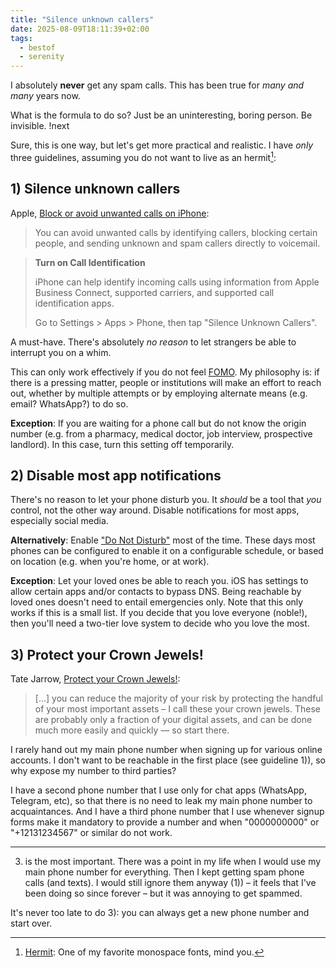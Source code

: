 ```yaml
---
title: "Silence unknown callers"
date: 2025-08-09T18:11:39+02:00
tags:
  - bestof
  - serenity
---
```


I absolutely **never** get any spam calls. This has been true for _many and
many_ years now.

What is the formula to do so? Just be an uninteresting, boring person. Be
invisible. !next

Sure, this is one way, but let's get more practical and realistic. I have _only_
three guidelines, assuming you do not want to live as an hermit[^1]:

## 1) Silence unknown callers

Apple, [Block or avoid unwanted calls on iPhone](https://support.apple.com/en-ca/guide/iphone/iphe4b3f7823/ios):

> You can avoid unwanted calls by identifying callers, blocking certain people,
> and sending unknown and spam callers directly to voicemail.

> **Turn on Call Identification**
>
> iPhone can help identify incoming calls using information from Apple Business
> Connect, supported carriers, and supported call identification apps.
>
> Go to Settings > Apps > Phone, then tap "Silence Unknown Callers".

A must-have.
There's absolutely _no reason_ to let strangers be able to interrupt you on a
whim.

This can only work effectively if you do not feel
[FOMO](https://en.wikipedia.org/wiki/Fear_of_missing_out). My philosophy is: if
there is a pressing matter, people or institutions will make an effort to reach
out, whether by multiple attempts or by employing alternate means (e.g. email?
WhatsApp?) to do so.

**Exception**: If you are waiting for a phone call but do not know the origin
number (e.g. from a pharmacy, medical doctor, job interview, prospective
landlord). In this case, turn this setting off temporarily.

## 2) Disable most app notifications

There's no reason to let your phone disturb you. It _should_ be a tool that
_you_ control, not the other way around. Disable notifications for most apps,
especially social media.

**Alternatively**: Enable ["Do Not
Disturb"](https://support.apple.com/en-us/105112) most of the time. These days
most phones can be configured to enable it on a configurable schedule, or based
on location (e.g. when you're home, or at work).

**Exception**: Let your loved ones be able to reach you. iOS has settings to
allow certain apps and/or contacts to bypass DNS. Being reachable by loved ones
doesn't need to entail emergencies only. Note that this only works if this is a
small list. If you decide that you love everyone (noble!), then you'll need a
two-tier love system to decide who you love the most.

## 3) Protect your Crown Jewels!

Tate Jarrow, [Protect your Crown
Jewels!](https://web.archive.org/web/20230204060013/https://onlinesafety.substack.com/p/protect-your-crown-jewels):

> [...] you can reduce the majority of your risk by protecting the handful of
> your most important assets – I call these your crown jewels. These are
> probably only a fraction of your digital assets, and can be done much more
> easily and quickly — so start there.

I rarely hand out my main phone number when signing up for various online
accounts. I don't want to be reachable in the first place (see guideline 1)), so
why expose my number to third parties?

I have a second phone number that I use only for chat apps (WhatsApp, Telegram,
etc), so that there is no need to leak my main phone number to acquaintances.
And I have a third phone number that I use whenever signup forms make it
mandatory to provide a number and when "0000000000" or "+12131234567" or similar
do not work.

- - -

3) is the most important. There was a point in my life when I would use my main
phone number for everything. Then I kept getting spam phone calls (and texts). I
would still ignore them anyway (1)) – it feels that I've been doing so since
forever – but it was annoying to get spammed.

It's never too late to do 3): you can always get a new phone number and start
over.


[^1]: [Hermit](https://pcaro.es/hermit/): One of my favorite monospace fonts,
    mind you.
